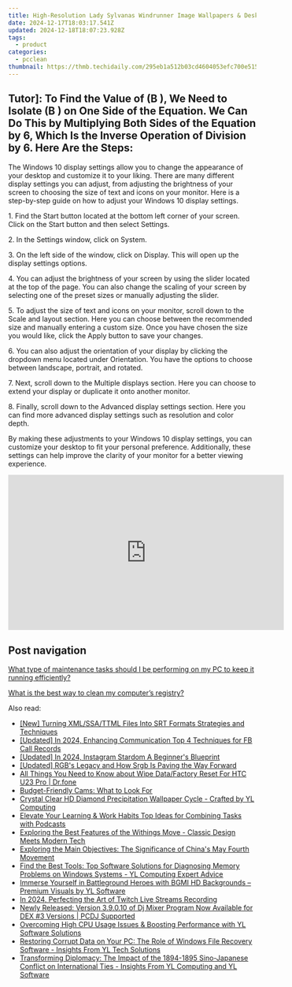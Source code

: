```yaml
---
title: High-Resolution Lady Sylvanas Windrunner Image Wallpapers & Desktop Backgrounds - YL Computing
date: 2024-12-17T18:03:17.541Z
updated: 2024-12-18T18:07:23.928Z
tags:
  - product
categories:
  - pcclean
thumbnail: https://thmb.techidaily.com/295eb1a512b03cd4604053efc700e515a23fe08d7898031d0786b31b79d36b64.jpg
---
```


## Tutor]: To Find the Value of \(B \), We Need to Isolate \(B \) on One Side of the Equation. We Can Do This by Multiplying Both Sides of the Equation by 6, Which Is the Inverse Operation of Division by 6. Here Are the Steps:

The Windows 10 display settings allow you to change the appearance of your desktop and customize it to your liking. There are many different display settings you can adjust, from adjusting the brightness of your screen to choosing the size of text and icons on your monitor. Here is a step-by-step guide on how to adjust your Windows 10 display settings. 

1\. Find the Start button located at the bottom left corner of your screen. Click on the Start button and then select Settings.

2\. In the Settings window, click on System.

3\. On the left side of the window, click on Display. This will open up the display settings options. 

4\. You can adjust the brightness of your screen by using the slider located at the top of the page. You can also change the scaling of your screen by selecting one of the preset sizes or manually adjusting the slider.

5\. To adjust the size of text and icons on your monitor, scroll down to the Scale and layout section. Here you can choose between the recommended size and manually entering a custom size. Once you have chosen the size you would like, click the Apply button to save your changes.

6\. You can also adjust the orientation of your display by clicking the dropdown menu located under Orientation. You have the options to choose between landscape, portrait, and rotated.

7\. Next, scroll down to the Multiple displays section. Here you can choose to extend your display or duplicate it onto another monitor.

8\. Finally, scroll down to the Advanced display settings section. Here you can find more advanced display settings such as resolution and color depth. 

By making these adjustments to your Windows 10 display settings, you can customize your desktop to fit your personal preference. Additionally, these settings can help improve the clarity of your monitor for a better viewing experience.

<!-- affiliate ads begin -->
<iframe width="560" height="315" src="https://www.youtube.com/embed/Zgwn5kVI5V4?si=1j6j4OuSSndFieXU" title="YouTube video player" frameborder="0" allow="accelerometer; autoplay; clipboard-write; encrypted-media; gyroscope; picture-in-picture; web-share" referrerpolicy="strict-origin-when-cross-origin" allowfullscreen></iframe>
<!-- affiliate ads end -->

## Post navigation

[What type of maintenance tasks should I be performing on my PC to keep it running efficiently?](https://tools.techidaily.com/pcclean/products/)

[What is the best way to clean my computer’s registry?](https://tools.techidaily.com/pcclean/products/)

<ins class="adsbygoogle"
     style="display:block"
     data-ad-format="autorelaxed"
     data-ad-client="ca-pub-7571918770474297"
     data-ad-slot="1223367746"></ins>

<ins class="adsbygoogle"
     style="display:block"
     data-ad-client="ca-pub-7571918770474297"
     data-ad-slot="8358498916"
     data-ad-format="auto"
     data-full-width-responsive="true"></ins>

<span class="atpl-alsoreadstyle">Also read:</span>
<div><ul>
<li><a href="https://some-guidance.techidaily.com/new-turning-xmlssattml-files-into-srt-formats-strategies-and-techniques/"><u>[New] Turning XML/SSA/TTML Files Into SRT Formats Strategies and Techniques</u></a></li>
<li><a href="https://facebook-video-recording.techidaily.com/updated-in-2024-enhancing-communication-top-4-techniques-for-fb-call-records/"><u>[Updated] In 2024, Enhancing Communication Top 4 Techniques for FB Call Records</u></a></li>
<li><a href="https://instagram-video-recordings.techidaily.com/updated-in-2024-instagram-stardom-a-beginners-blueprint/"><u>[Updated] In 2024, Instagram Stardom A Beginner's Blueprint</u></a></li>
<li><a href="https://fox-http.techidaily.com/updated-rgbs-legacy-and-how-srgb-is-paving-the-way-forward/"><u>[Updated] RGB's Legacy and How Srgb Is Paving the Way Forward</u></a></li>
<li><a href="https://phone-solutions.techidaily.com/all-things-you-need-to-know-about-wipe-datafactory-reset-for-htc-u23-pro-drfone-by-drfone-reset-android-reset-android/"><u>All Things You Need to Know about Wipe Data/Factory Reset For HTC U23 Pro | Dr.fone</u></a></li>
<li><a href="https://buynow-help.techidaily.com/budget-friendly-cams-what-to-look-for/"><u>Budget-Friendly Cams: What to Look For</u></a></li>
<li><a href="https://discover-able.techidaily.com/crystal-clear-hd-diamond-precipitation-wallpaper-cycle-crafted-by-yl-computing/"><u>Crystal Clear HD Diamond Precipitation Wallpaper Cycle - Crafted by YL Computing</u></a></li>
<li><a href="https://fox-http.techidaily.com/elevate-your-learning-and-work-habits-top-ideas-for-combining-tasks-with-podcasts/"><u>Elevate Your Learning & Work Habits Top Ideas for Combining Tasks with Podcasts</u></a></li>
<li><a href="https://buynow-info.techidaily.com/exploring-the-best-features-of-the-withings-move-classic-design-meets-modern-tech/"><u>Exploring the Best Features of the Withings Move - Classic Design Meets Modern Tech</u></a></li>
<li><a href="https://discover-able.techidaily.com/exploring-the-main-objectives-the-significance-of-chinas-may-fourth-movement/"><u>Exploring the Main Objectives: The Significance of China's May Fourth Movement</u></a></li>
<li><a href="https://discover-able.techidaily.com/find-the-best-tools-top-software-solutions-for-diagnosing-memory-problems-on-windows-systems-yl-computing-expert-advice/"><u>Find the Best Tools: Top Software Solutions for Diagnosing Memory Problems on Windows Systems - YL Computing Expert Advice</u></a></li>
<li><a href="https://discover-able.techidaily.com/immerse-yourself-in-battleground-heroes-with-bgmi-hd-backgrounds-premium-visuals-by-yl-software/"><u>Immerse Yourself in Battleground Heroes with BGMI HD Backgrounds – Premium Visuals by YL Software</u></a></li>
<li><a href="https://video-screen-grab.techidaily.com/in-2024-perfecting-the-art-of-twitch-live-streams-recording/"><u>In 2024, Perfecting the Art of Twitch Live Streams Recording</u></a></li>
<li><a href="https://discover-able.techidaily.com/newly-released-version-39010-of-dj-mixer-program-now-available-for-dex-3-versions-pcdj-supported/"><u>Newly Released: Version 3.9.0.10 of Dj Mixer Program Now Available for DEX #3 Versions | PCDJ Supported</u></a></li>
<li><a href="https://discover-able.techidaily.com/overcoming-high-cpu-usage-issues-and-boosting-performance-with-yl-software-solutions/"><u>Overcoming High CPU Usage Issues & Boosting Performance with YL Software Solutions</u></a></li>
<li><a href="https://discover-able.techidaily.com/restoring-corrupt-data-on-your-pc-the-role-of-windows-file-recovery-software-insights-from-yl-tech-solutions/"><u>Restoring Corrupt Data on Your PC: The Role of Windows File Recovery Software - Insights From YL Tech Solutions</u></a></li>
<li><a href="https://discover-able.techidaily.com/transforming-diplomacy-the-impact-of-the-1894-1895-sino-japanese-conflict-on-international-ties-insights-from-yl-computing-and-yl-software/"><u>Transforming Diplomacy: The Impact of the 1894-1895 Sino-Japanese Conflict on International Ties - Insights From YL Computing and YL Software</u></a></li>
</ul></div>


